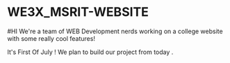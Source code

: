 # WE3X_MSRIT-WEBSITE
#HI We're a team of WEB Development nerds working on a college website with some really cool features!

It's First Of July !
We plan to build our project from today .
